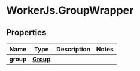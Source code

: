 # WorkerJs.GroupWrapper

## Properties
Name | Type | Description | Notes
------------ | ------------- | ------------- | -------------
**group** | [**Group**](Group.md) |  | 


